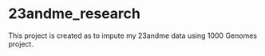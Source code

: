 # 23andme_research

This project is created as to impute my 23andme data using 1000 Genomes project. 



